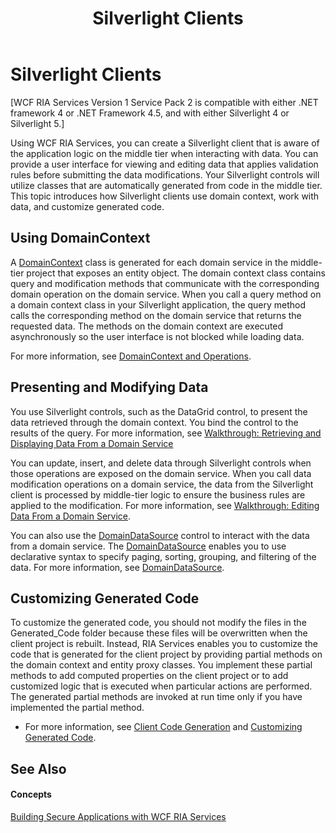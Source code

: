 ﻿---
title: Silverlight Clients
TOCTitle: Silverlight Clients
ms:assetid: 4b6e777f-496c-4247-bdc2-4e8e231661a3
ms:mtpsurl: https://msdn.microsoft.com/en-us/library/Ee707349(v=VS.91)
ms:contentKeyID: 27195657
ms.date: 08/19/2013
mtps_version: v=VS.91
---

# Silverlight Clients

\[WCF RIA Services Version 1 Service Pack 2 is compatible with either .NET framework 4 or .NET Framework 4.5, and with either Silverlight 4 or Silverlight 5.\]

Using WCF RIA Services, you can create a Silverlight client that is aware of the application logic on the middle tier when interacting with data. You can provide a user interface for viewing and editing data that applies validation rules before submitting the data modifications. Your Silverlight controls will utilize classes that are automatically generated from code in the middle tier. This topic introduces how Silverlight clients use domain context, work with data, and customize generated code.

## Using DomainContext

A [DomainContext](ff422732\(v=vs.91\).md) class is generated for each domain service in the middle-tier project that exposes an entity object. The domain context class contains query and modification methods that communicate with the corresponding domain operation on the domain service. When you call a query method on a domain context class in your Silverlight application, the query method calls the corresponding method on the domain service that returns the requested data. The methods on the domain context are executed asynchronously so the user interface is not blocked while loading data.

For more information, see [DomainContext and Operations](ee707370\(v=vs.91\).md).

## Presenting and Modifying Data

You use Silverlight controls, such as the DataGrid control, to present the data retrieved through the domain context. You bind the control to the results of the query. For more information, see [Walkthrough: Retrieving and Displaying Data From a Domain Service](ee707367\(v=vs.91\).md)

You can update, insert, and delete data through Silverlight controls when those operations are exposed on the domain service. When you call data modification operations on a domain service, the data from the Silverlight client is processed by middle-tier logic to ensure the business rules are applied to the modification. For more information, see [Walkthrough: Editing Data From a Domain Service](ee707338\(v=vs.91\).md).

You can also use the [DomainDataSource](ee732901\(v=vs.91\).md) control to interact with the data from a domain service. The [DomainDataSource](ee732901\(v=vs.91\).md) enables you to use declarative syntax to specify paging, sorting, grouping, and filtering of the data. For more information, see [DomainDataSource](ee707363\(v=vs.91\).md).

## Customizing Generated Code

To customize the generated code, you should not modify the files in the Generated\_Code folder because these files will be overwritten when the client project is rebuilt. Instead, RIA Services enables you to customize the code that is generated for the client project by providing partial methods on the domain context and entity proxy classes. You implement these partial methods to add computed properties on the client project or to add customized logic that is executed when particular actions are performed. The generated partial methods are invoked at run time only if you have implemented the partial method.

  - For more information, see [Client Code Generation](ee707359\(v=vs.91\).md) and [Customizing Generated Code](ee707345\(v=vs.91\).md).

## See Also

#### Concepts

[Building Secure Applications with WCF RIA Services](ff626373\(v=vs.91\).md)

